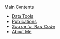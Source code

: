 <p class="main">Main Contents</p>
  <ul class="main">
    <li><a href="downloadabletools">Data Tools</a></li>
    <li><a href="publications">Publications</a></li>
    <li><a href="github">Source for Raw Code</a></li>
    <li><a href="about">About Me</a></li>
  </ul>



